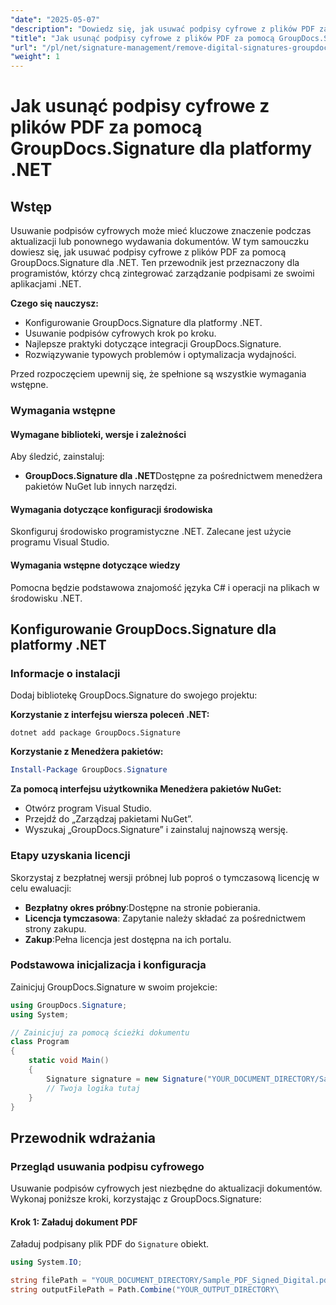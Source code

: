 ```yaml
---
"date": "2025-05-07"
"description": "Dowiedz się, jak usuwać podpisy cyfrowe z plików PDF za pomocą GroupDocs.Signature dla platformy .NET. Ten przewodnik obejmuje konfigurację, implementację i najlepsze praktyki."
"title": "Jak usunąć podpisy cyfrowe z plików PDF za pomocą GroupDocs.Signature dla platformy .NET"
"url": "/pl/net/signature-management/remove-digital-signatures-groupdocs-signature-net/"
"weight": 1
---
```


# Jak usunąć podpisy cyfrowe z plików PDF za pomocą GroupDocs.Signature dla platformy .NET

## Wstęp

Usuwanie podpisów cyfrowych może mieć kluczowe znaczenie podczas aktualizacji lub ponownego wydawania dokumentów. W tym samouczku dowiesz się, jak usuwać podpisy cyfrowe z plików PDF za pomocą GroupDocs.Signature dla .NET. Ten przewodnik jest przeznaczony dla programistów, którzy chcą zintegrować zarządzanie podpisami ze swoimi aplikacjami .NET.

**Czego się nauczysz:**
- Konfigurowanie GroupDocs.Signature dla platformy .NET.
- Usuwanie podpisów cyfrowych krok po kroku.
- Najlepsze praktyki dotyczące integracji GroupDocs.Signature.
- Rozwiązywanie typowych problemów i optymalizacja wydajności.

Przed rozpoczęciem upewnij się, że spełnione są wszystkie wymagania wstępne.

### Wymagania wstępne

#### Wymagane biblioteki, wersje i zależności
Aby śledzić, zainstaluj:
- **GroupDocs.Signature dla .NET**Dostępne za pośrednictwem menedżera pakietów NuGet lub innych narzędzi.
  

#### Wymagania dotyczące konfiguracji środowiska
Skonfiguruj środowisko programistyczne .NET. Zalecane jest użycie programu Visual Studio.

#### Wymagania wstępne dotyczące wiedzy
Pomocna będzie podstawowa znajomość języka C# i operacji na plikach w środowisku .NET.

## Konfigurowanie GroupDocs.Signature dla platformy .NET

### Informacje o instalacji

Dodaj bibliotekę GroupDocs.Signature do swojego projektu:

**Korzystanie z interfejsu wiersza poleceń .NET:**
```shell
dotnet add package GroupDocs.Signature
```

**Korzystanie z Menedżera pakietów:**
```powershell
Install-Package GroupDocs.Signature
```

**Za pomocą interfejsu użytkownika Menedżera pakietów NuGet:**
- Otwórz program Visual Studio.
- Przejdź do „Zarządzaj pakietami NuGet”.
- Wyszukaj „GroupDocs.Signature” i zainstaluj najnowszą wersję.

### Etapy uzyskania licencji

Skorzystaj z bezpłatnej wersji próbnej lub poproś o tymczasową licencję w celu ewaluacji:
- **Bezpłatny okres próbny**:Dostępne na stronie pobierania.
- **Licencja tymczasowa**: Zapytanie należy składać za pośrednictwem strony zakupu.
- **Zakup**:Pełna licencja jest dostępna na ich portalu.

### Podstawowa inicjalizacja i konfiguracja

Zainicjuj GroupDocs.Signature w swoim projekcie:

```csharp
using GroupDocs.Signature;
using System;

// Zainicjuj za pomocą ścieżki dokumentu
class Program
{
    static void Main()
    {
        Signature signature = new Signature("YOUR_DOCUMENT_DIRECTORY/Sample_PDF_Signed_Digital.pdf");
        // Twoja logika tutaj
    }
}
```

## Przewodnik wdrażania

### Przegląd usuwania podpisu cyfrowego

Usuwanie podpisów cyfrowych jest niezbędne do aktualizacji dokumentów. Wykonaj poniższe kroki, korzystając z GroupDocs.Signature:

#### Krok 1: Załaduj dokument PDF

Załaduj podpisany plik PDF do `Signature` obiekt.

```csharp
using System.IO;

string filePath = "YOUR_DOCUMENT_DIRECTORY/Sample_PDF_Signed_Digital.pdf";
string outputFilePath = Path.Combine("YOUR_OUTPUT_DIRECTORY\
